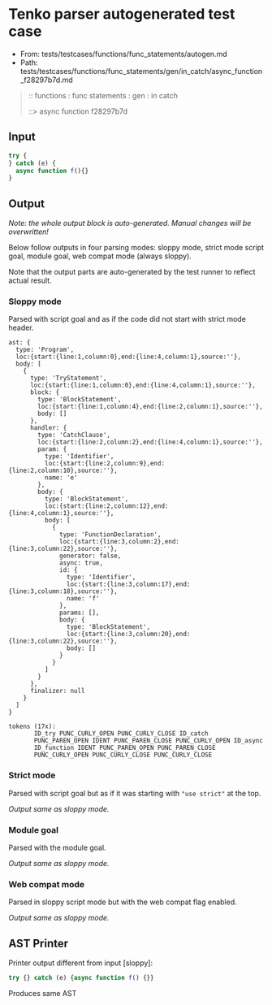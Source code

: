 # Tenko parser autogenerated test case

- From: tests/testcases/functions/func_statements/autogen.md
- Path: tests/testcases/functions/func_statements/gen/in_catch/async_function_f28297b7d.md

> :: functions : func statements : gen : in catch
>
> ::> async function f28297b7d

## Input


`````js
try {
} catch (e) {
  async function f(){}
}
`````

## Output

_Note: the whole output block is auto-generated. Manual changes will be overwritten!_

Below follow outputs in four parsing modes: sloppy mode, strict mode script goal, module goal, web compat mode (always sloppy).

Note that the output parts are auto-generated by the test runner to reflect actual result.

### Sloppy mode

Parsed with script goal and as if the code did not start with strict mode header.

`````
ast: {
  type: 'Program',
  loc:{start:{line:1,column:0},end:{line:4,column:1},source:''},
  body: [
    {
      type: 'TryStatement',
      loc:{start:{line:1,column:0},end:{line:4,column:1},source:''},
      block: {
        type: 'BlockStatement',
        loc:{start:{line:1,column:4},end:{line:2,column:1},source:''},
        body: []
      },
      handler: {
        type: 'CatchClause',
        loc:{start:{line:2,column:2},end:{line:4,column:1},source:''},
        param: {
          type: 'Identifier',
          loc:{start:{line:2,column:9},end:{line:2,column:10},source:''},
          name: 'e'
        },
        body: {
          type: 'BlockStatement',
          loc:{start:{line:2,column:12},end:{line:4,column:1},source:''},
          body: [
            {
              type: 'FunctionDeclaration',
              loc:{start:{line:3,column:2},end:{line:3,column:22},source:''},
              generator: false,
              async: true,
              id: {
                type: 'Identifier',
                loc:{start:{line:3,column:17},end:{line:3,column:18},source:''},
                name: 'f'
              },
              params: [],
              body: {
                type: 'BlockStatement',
                loc:{start:{line:3,column:20},end:{line:3,column:22},source:''},
                body: []
              }
            }
          ]
        }
      },
      finalizer: null
    }
  ]
}

tokens (17x):
       ID_try PUNC_CURLY_OPEN PUNC_CURLY_CLOSE ID_catch
       PUNC_PAREN_OPEN IDENT PUNC_PAREN_CLOSE PUNC_CURLY_OPEN ID_async
       ID_function IDENT PUNC_PAREN_OPEN PUNC_PAREN_CLOSE
       PUNC_CURLY_OPEN PUNC_CURLY_CLOSE PUNC_CURLY_CLOSE
`````

### Strict mode

Parsed with script goal but as if it was starting with `"use strict"` at the top.

_Output same as sloppy mode._

### Module goal

Parsed with the module goal.

_Output same as sloppy mode._

### Web compat mode

Parsed in sloppy script mode but with the web compat flag enabled.

_Output same as sloppy mode._

## AST Printer

Printer output different from input [sloppy]:

````js
try {} catch (e) {async function f() {}}
````

Produces same AST
